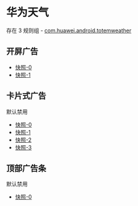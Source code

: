 # 华为天气

存在 3 规则组 - [com.huawei.android.totemweather](/src/apps/com.huawei.android.totemweather.ts)

## 开屏广告

- [快照-0](https://i.gkd.li/i/12928975)
- [快照-1](https://i.gkd.li/i/13226636)

## 卡片式广告

默认禁用

- [快照-0](https://i.gkd.li/i/13218197)
- [快照-1](https://i.gkd.li/i/13259434)
- [快照-2](https://i.gkd.li/i/13521221)
- [快照-3](https://i.gkd.li/i/13787501)

## 顶部广告条

默认禁用

- [快照-0](https://i.gkd.li/i/13800100)
